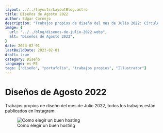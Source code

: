 ```yaml
---
layout: ../../layouts/LayoutBlog.astro
title: Diseños de Agosto 2022
author: Edgar Cornejo
description: "Trabajos propios de diseño del mes de Julio 2022: Círculo infinito vector en Illustrator, Grabando atardecer Arequipeño con GoPro, Atardecer Arequipeño, Paleta vector en colores pasteles, Rack pattern gradient vector. Todos los trabajos están publicados en Instagram."
image: {
  url: "../../blog/disenos-de-julio-2022.webp",
  alt: "Diseños de Agosto 2022",
}
date: 2024-02-01
lastBuildDate: 2023-02-01
draft: true
category: Diseño
language: es-PE
tags: ["diseño", "portafolio", "trabajos propios", "Illustrator"]
---
```


# Diseños de Agosto 2022

Trabajos propios de diseño del mes de Julio 2022, todos los trabajos están publicados en Instagram. 

<figure>
  <img src="../../blog/como-eleguir-un-buen-hosting.png" alt="Como elegir un buen hosting"/>
  <figcaption>Como elegir un buen hosting</figcaption>
</figure>

<a href="" title="" target="_blank"></a>